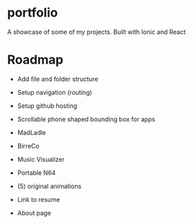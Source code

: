 # portfolio

A showcase of some of my projects. Built with Ionic and React

# Roadmap

- Add file and folder structure
- Setup navigation (routing)
- Setup github hosting

- Scrollable phone shaped bounding box for apps
- MadLadle
- BirreCo
- Music Visualizer
- Portable N64
- (5) original animations
- Link to resume
- About page

